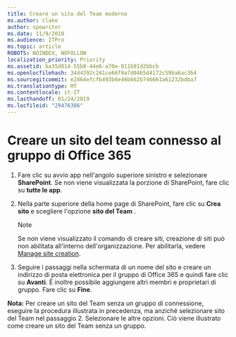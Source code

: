 ```yaml
---
title: Creare un sito del Team moderno
ms.author: clake
author: spowriter
ms.date: 11/9/2018
ms.audience: ITPro
ms.topic: article
ROBOTS: NOINDEX, NOFOLLOW
localization_priority: Priority
ms.assetid: ba35d814-55b8-44e6-a70e-011b91d2bbcb
ms.openlocfilehash: 34d4392c241ce66f9a7d0465d4172c59ba6ac3b4
ms.sourcegitcommit: e2864efcfb493b6e46b662b746661a61232bdba7
ms.translationtype: MT
ms.contentlocale: it-IT
ms.lasthandoff: 01/24/2019
ms.locfileid: "29476386"
---
```

# <a name="create-an-office-365-group-connected-team-site"></a>Creare un sito del team connesso al gruppo di Office 365

1. Fare clic su avvio app nell'angolo superiore sinistro e selezionare **SharePoint**. Se non viene visualizzata la porzione di SharePoint, fare clic su **tutte le app**.
    
2. Nella parte superiore della home page di SharePoint, fare clic su **Crea sito** e scegliere l'opzione **sito del Team** . 
    
    > [!NOTE]
    > Se non viene visualizzato il comando di creare siti, creazione di siti può non abilitata all'interno dell'organizzazione. Per abilitarla, vedere [Manage site creation](https://go.microsoft.com/fwlink/?linkid=2009644). 
  
3. Seguire i passaggi nella schermata di un nome del sito e creare un indirizzo di posta elettronica per il gruppo di Office 365 e quindi fare clic su **Avanti**. È inoltre possibile aggiungere altri membri e proprietari di gruppo. Fare clic su **Fine**.
  
 **Nota:** Per creare un sito del Team senza un gruppo di connessione, eseguire la procedura illustrata in precedenza, ma anziché selezionare sito del Team nel passaggio 2. Selezionare le altre opzioni. Ciò viene illustrato come creare un sito del Team senza un gruppo. 
    

